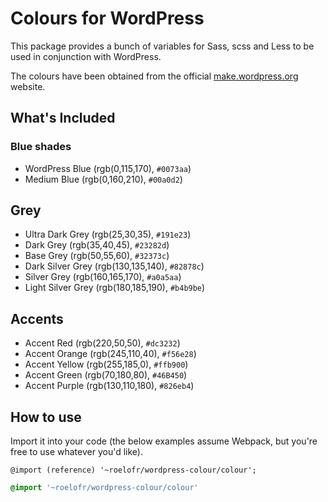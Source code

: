 # Colours for WordPress

This package provides a bunch of variables for Sass, scss and Less to be used
in conjunction with WordPress.

The colours have been obtained from the official [make.wordpress.org][1]
website.

[1]: https://make.wordpress.org/design/handbook/design-guide/foundations/colors

## What's Included

### Blue shades

- WordPress Blue (rgb(0,115,170), `#0073aa`)
- Medium Blue (rgb(0,160,210), `#00a0d2`)

## Grey

- Ultra Dark Grey (rgb(25,30,35), `#191e23`)
- Dark Grey (rgb(35,40,45), `#23282d`)
- Base Grey (rgb(50,55,60), `#32373c`)
- Dark Silver Grey (rgb(130,135,140), `#82878c`)
- Silver Grey (rgb(160,165,170), `#a0a5aa`)
- Light Silver Grey (rgb(180,185,190), `#b4b9be`)

## Accents


- Accent Red (rgb(220,50,50), `#dc3232`)
- Accent Orange (rgb(245,110,40), `#f56e28`)
- Accent Yellow (rgb(255,185,0), `#ffb900`)
- Accent Green (rgb(70,180,80), `#46B450`)
- Accent Purple (rgb(130,110,180), `#826eb4`)

## How to use

Import it into your code (the below examples assume Webpack, but you're free
to use whatever you'd like).

```less
@import (reference) '~roelofr/wordpress-colour/colour';
```

```sass
@import '~roelofr/wordpress-colour/colour'
```
